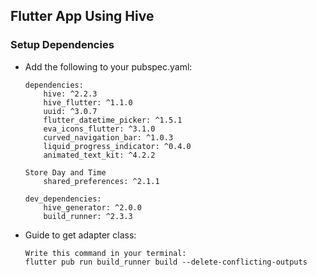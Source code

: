 ## Flutter App Using Hive
### Setup Dependencies

- Add the following to your pubspec.yaml:
  ```
  dependencies:
      hive: ^2.2.3
      hive_flutter: ^1.1.0
      uuid: ^3.0.7
      flutter_datetime_picker: ^1.5.1
      eva_icons_flutter: ^3.1.0
      curved_navigation_bar: ^1.0.3
      liquid_progress_indicator: ^0.4.0
      animated_text_kit: ^4.2.2
  
  Store Day and Time
      shared_preferences: ^2.1.1
   
  dev_dependencies:
      hive_generator: ^2.0.0
      build_runner: ^2.3.3
  ```
  
- Guide to get adapter class:
  ```
  Write this command in your terminal:
  flutter pub run build_runner build --delete-conflicting-outputs
  ```